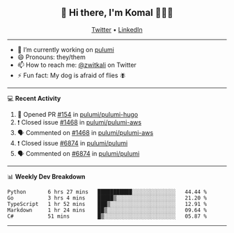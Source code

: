<h2 align="center"> 👋 Hi there, I'm Komal 🧑🏾‍💻 </h2>
<p align="center">
    <a href="https://twitter.com/zwitkali">Twitter</a> •
    <a href="https://www.linkedin.com/in/komal-ali/">LinkedIn</a>
</p>

--------

- 🔭 I’m currently working on [pulumi](https://github.com/pulumi/pulumi)
- 😄 Pronouns: they/them
- 📫 How to reach me: [@zwitkali](https://twitter.com/zwitkali) on Twitter
- ⚡ Fun fact: My dog is afraid of flies 🪰

--------
💻 **Recent Activity**

<!--START_SECTION:activity-->
1. 💪 Opened PR [#154](https://github.com/pulumi/pulumi-hugo/pull/154) in [pulumi/pulumi-hugo](https://github.com/pulumi/pulumi-hugo)
2. ❗️ Closed issue [#1468](https://github.com/pulumi/pulumi-aws/issues/1468) in [pulumi/pulumi-aws](https://github.com/pulumi/pulumi-aws)
3. 🗣 Commented on [#1468](https://github.com/pulumi/pulumi-aws/issues/1468) in [pulumi/pulumi-aws](https://github.com/pulumi/pulumi-aws)
4. ❗️ Closed issue [#6874](https://github.com/pulumi/pulumi/issues/6874) in [pulumi/pulumi](https://github.com/pulumi/pulumi)
5. 🗣 Commented on [#6874](https://github.com/pulumi/pulumi/issues/6874) in [pulumi/pulumi](https://github.com/pulumi/pulumi)
<!--END_SECTION:activity-->

--------

📊 **Weekly Dev Breakdown**
<!--START_SECTION:waka-->
```text
Python       6 hrs 27 mins   ███████████░░░░░░░░░░░░░░   44.44 % 
Go           3 hrs 4 mins    █████▒░░░░░░░░░░░░░░░░░░░   21.20 % 
TypeScript   1 hr 52 mins    ███▒░░░░░░░░░░░░░░░░░░░░░   12.91 % 
Markdown     1 hr 24 mins    ██▒░░░░░░░░░░░░░░░░░░░░░░   09.64 % 
C#           51 mins         █▒░░░░░░░░░░░░░░░░░░░░░░░   05.87 % 
```
<!--END_SECTION:waka-->

--------